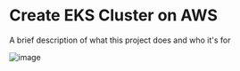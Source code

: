 
# Create EKS Cluster on AWS

A brief description of what this project does and who it's for

![image](https://drive.google.com/uc?export=view&id=1TInFkLpDoWfiFmZMEtJkQ7OqXuzbFBd5)
